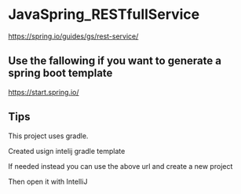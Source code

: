 # JavaSpring_RESTfullService
https://spring.io/guides/gs/rest-service/

## Use the fallowing if you want to generate a spring boot template

https://start.spring.io/

## Tips

This project uses gradle. 

Created usign intelij gradle template

If needed instead you can use the above url and create a new project

Then open it with IntelliJ
